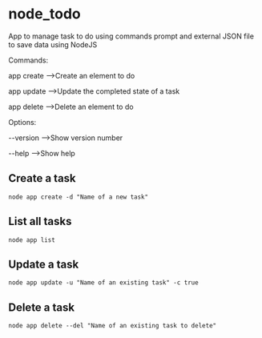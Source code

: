 # node_todo
App to manage task to do using commands prompt and external JSON file to save data using NodeJS


Commands:


  app create  -->Create an element to do
  
  app update  -->Update the completed state of a task
  
  app delete  -->Delete an element to do
  
  

Options:


  --version  -->Show version number        
  
  
  --help     -->Show help    



## Create a task
```
node app create -d "Name of a new task"
```


## List all tasks

```
node app list
```


## Update a task

```
node app update -u "Name of an existing task" -c true
```


## Delete a task

```
node app delete --del "Name of an existing task to delete" 
```

